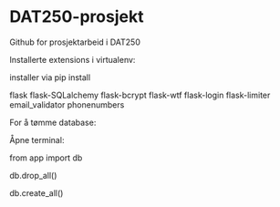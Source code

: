 # DAT250-prosjekt
Github for prosjektarbeid i DAT250

Installerte extensions i virtualenv:

installer via pip install

flask flask-SQLalchemy flask-bcrypt flask-wtf flask-login flask-limiter email_validator phonenumbers

For å tømme database:

Åpne terminal:

from app import db

db.drop_all()

db.create_all()
